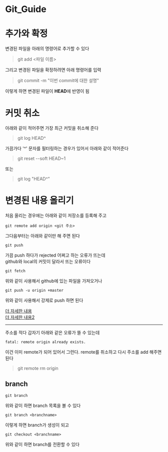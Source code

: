 # Git_Guide


# 추가와 확정
변경된 파일을 아래의 명령어로 추가할 수 있다

> git add <파일 이름>

그리고 변경된 파일을 확정하려면 아래 명령어를 입력

> git commit -m "이번 commit에 대한 설명"

이렇게 하면 변경된 파일이 <strong>HEAD</strong>에 반영이 됨

# 커밋 취소

아래와 같이 적어주면 가장 최근 커밋을 취소해 준다

> git log HEAD^

가끔가다 '^' 문자를 필터링하는 경우가 있어서 아래와 같이 적어준다

> git reset --soft HEAD~1

또는

> git log "HEAD^"

# 변경된 내용 올리기

처음 올리는 경우에는 아래와 같이 저장소를 등록해 주고

```
git remote add origin <git 주소>
```

그다음부터는 아래와 같이만 해 주면 된다

```
git push
```

가끔 push 하다가 rejected 어쩌고 하는 오류가 뜨는데<br>
github와 local의 커밋이 달라서 뜨는 오류이다

```
git fetch
```

위와 같이 사용해서 github에 있는 파일을 가져오거나

```
git push -u origin +master
```

위와 같이 사용해서 강제로 push 하면 된다


[더 자세한 내용](https://rogerdudler.github.io/git-guide/index.ko.html)<br>
[더 자세한 내용2](https://webdevtechblog.com/%EA%B9%83%ED%97%88%EB%B8%8C-%EC%82%AC%EC%9A%A9%EB%B0%A9%EB%B2%95-github-tutorials-4a63f31bb6a5)

---

주소를 적다 갑자기 아래와 같은 오류가 뜰 수 있는데

```
fatal: remote origin already exists.
```

이건 이미 remote가 되어 있어서 그런다.
remote를 취소하고 다시 주소를 add 해주면 된다

> git remote rm origin

## branch

```
git branch
```

위와 같이 하면 branch 목록을 볼 수 있다

```
git branch <branchname>
```

이렇게 하면 branch가 생성이 되고

```
git checkout <branchname>
```
위와 같이 하면 branch를 전환할 수 있다